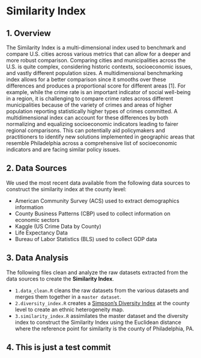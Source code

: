 Similarity Index
================

## 1. Overview

The Similarity Index is a multi-dimensional index used to benchmark and
compare U.S. cities across various metrics that can allow for a deeper
and more robust comparison. Comparing cities and municipalities across
the U.S. is quite complex, considering historic contexts, socioeconomic
issues, and vastly different population sizes. A multidimensional
benchmarking index allows for a better comparison since it smooths over
these differences and produces a proportional score for different areas
\[1\]. For example, while the crime rate is an important indicator of
social well-being in a region, it is challenging to compare crime rates
across different municipalities because of the variety of crimes and
areas of higher population reporting statistically higher types of
crimes committed. A multidimensional index can account for these
differences by both normalizing and equalizing socioeconomic indicators
leading to fairer regional comparisons. This can potentially aid
policymakers and practitioners to identify new solutions implemented in
geographic areas that resemble Philadelphia across a comprehensive list
of socioeconomic indicators and are facing similar policy issues.

## 2. Data Sources

We used the most recent data available from the following data sources
to construct the similarity index at the county level:

- American Community Survey (ACS) used to extract demographics
  information
- County Business Patterns (CBP) used to collect information on economic
  sectors
- Kaggle (US Crime Data by County)
- Life Expectancy Data
- Bureau of Labor Statistics (BLS) used to collect GDP data

## 3. Data Analysis

The following files clean and analyze the raw datasets extracted from
the data sources to create the **Similarity Index**.

- `1.data_clean.R` cleans the raw datasets from the various datasets and
  merges them together in a `master dataset`.
- `2.diversity_index.R` creates a [Simpson’s Diversity
  Index](https://www.statology.org/simpsons-diversity-index/) at the
  county level to create an ethnic heterogeneity map.
- `3.similarity_index.R` assimilates the master dataset and the
  diversity index to construct the Similarity Index using the Euclidean
  distance where the reference point for similarity is the county of
  Philadelphia, PA.
  
  
## 4. This is just a test commit  
